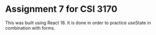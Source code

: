 # Assignment 7 for CSI 3170
This was built using React 18. It is done in order to practice useState in combination with forms. 